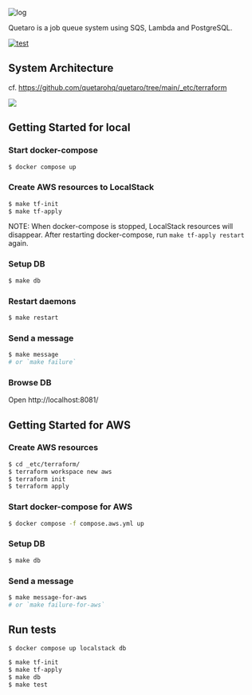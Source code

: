 ![log](https://user-images.githubusercontent.com/117768/205684311-87faae92-5f36-4545-a504-01f3a742477d.png)

Quetaro is a job queue system using SQS, Lambda and PostgreSQL.

[![test](https://github.com/quetarohq/quetaro/actions/workflows/test.yml/badge.svg)](https://github.com/quetarohq/quetaro/actions/workflows/test.yml)

## System Architecture

cf. https://github.com/quetarohq/quetaro/tree/main/_etc/terraform

![](https://user-images.githubusercontent.com/117768/229342969-1c6e1ceb-ad93-4c49-807f-f854f238a94e.png)

## Getting Started for local

### Start docker-compose

```sh
$ docker compose up
```

### Create AWS resources to LocalStack

```sh
$ make tf-init
$ make tf-apply
```

NOTE: When docker-compose is stopped, LocalStack resources will disappear. After restarting docker-compose, run `make tf-apply restart` again.

### Setup DB

```sh
$ make db
```

### Restart daemons

```sh
$ make restart
```

### Send a message

```sh
$ make message
# or `make failure`
```

### Browse DB

Open http://localhost:8081/

## Getting Started for AWS

### Create AWS resources

```sh
$ cd _etc/terraform/
$ terraform workspace new aws
$ terraform init
$ terraform apply
```

### Start docker-compose for AWS

```sh
$ docker compose -f compose.aws.yml up
```

### Setup DB

```sh
$ make db
```

### Send a message

```sh
$ make message-for-aws
# or `make failure-for-aws`
```

## Run tests

```sh
$ docker compose up localstack db
```

```sh
$ make tf-init
$ make tf-apply
$ make db
$ make test
```
